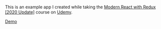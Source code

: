 This is an example app I created while taking the [Modern React with Redux [2020 Update]](https://www.udemy.com/course/react-redux) course on [Udemy](https://www.udemy.com).

[Demo](https://seeingblue.us/demos/seasons)
